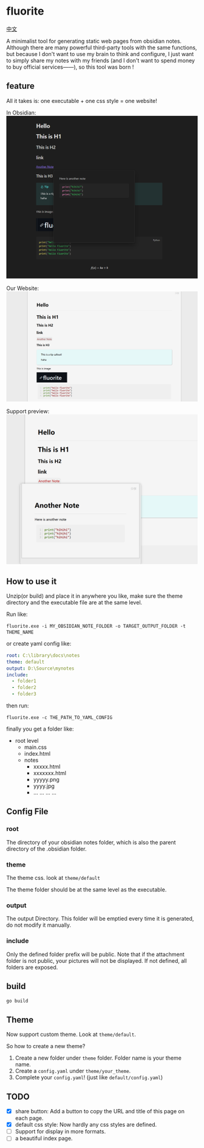 # fluorite
[中文](README_zhcn.md)

A minimalist tool for generating static web pages from obsidian notes. Although there are many powerful third-party tools with the same functions, but because I don't want to use my brain to think and configure, I just want to simply share my notes with my friends (and I don't want to spend money to buy official services——), so this tool was born !

## feature
All it takes is: one executable + one css style = one website!

In Obsidian:  
![](testdata/resources/obsidian.png)

Our Website:  
![](testdata/resources/render.png)

Support preview:  
![](testdata/resources/render2.png)
## How to use it

Unzip(or build) and place it in anywhere you like, make sure the theme directory and the executable file are at the same level.

Run like:

```
fluorite.exe -i MY_OBSIDIAN_NOTE_FOLDER -o TARGET_OUTPUT_FOLDER -t THEME_NAME
```

or create yaml config like:

```yaml
root: C:\library\docs\notes
theme: default
output: D:\Source\mynotes
include:
  - folder1
  - folder2
  - folder3
```

then run:

```
fluorite.exe -c THE_PATH_TO_YAML_CONFIG
```

finally you get a folder like:
- root level
  - main.css
  - index.html
  - notes
    - xxxxx.html
    - xxxxxxx.html
    - yyyyy.png
    - yyyy.jpg
    - ... ... ... ...
  
## Config File

### root
The directory of your obsidian notes folder, which is also the parent directory of the .obsidian folder.

### theme
The theme css. look at `theme/default`

The theme folder should be at the same level as the executable.

### output
The output Directory. This folder will be emptied every time it is generated, do not modify it manually.

### include
Only the defined folder prefix will be public. Note that if the attachment folder is not public, your pictures will not be displayed. If not defined, all folders are exposed.

## build
```
go build
```

## Theme
Now support custom theme. Look at `theme/default`.

So how to create a new theme?

1. Create a new folder under `theme` folder. Folder name is your theme name.
2. Create a `config.yaml` under `theme/your_theme`.
3. Complete your `config.yaml`! (just like `default/config.yaml`)

## TODO
- [x] share button: Add a button to copy the URL and title of this page on each page.
- [x] default css style: Now hardly any css styles are defined.
- [ ] Support for display in more formats.
- [ ] a beautiful index page.
